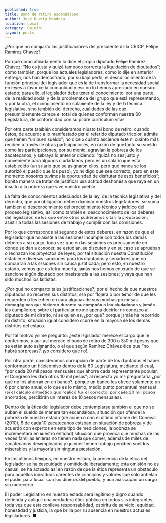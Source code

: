 ```yaml
---
published: true
title: Bono de retiro escandaloso
author: José Huerta Mendoza
location: Local
category: Opinión
layout: posts
---
```


¿Por qué no comparto las justificaciones del presidente de la CRICP, Felipe Ramírez Chávez?

Porque como atinadamente lo dice el propio diputado Felipe Ramírez Chávez: “No es justa y quizá tampoco correcta la liquidación de diputados”; como también, porque los actuales legisladores, como lo dije en anterior entrega, nos han demostrado, por su bajo perfil, el desconocimiento de la función principal del legislador que es la de transformar la necesidad social en leyes a favor de la comunidad y eso no lo hemos apreciado en nuestro estado; para ello, el legislador debe tener el conocimiento, por una parte, de la realidad social y de la problemática del grupo que está representando, y por la otra, el conocimiento no solamente de la ley y de la técnica legislativa, sino también del derecho, cualidades de las que presumiblemente carece el total de quienes conforman nuestra 60 Legislatura, de conformidad con su pobre currículum vitae.

Por otra parte también consideramos injusto tal bono de retiro, cuando éstos, de acuerdo a lo manifestado por el referido diputado tricolor, admite que tienen “un buen sueldo”; no dice a cuánto asciende éste ni cuánto más reciben a través de otras participaciones, en razón de que tanto su sueldo como las participaciones, por su monto, agravian la pobreza de los zacatecanos; y subraya lo anterior diciendo: “quizá no sea justo y conveniente para algunos ciudadanos, pero es un salario que está establecido (un salario que se asignaron ellos, pero que nunca se los autorizó el pueblo que los puso), yo no digo que sea correcto, pero en este momento nosotros tuvimos la oportunidad de disfrutar de esos beneficios”; bonita manera de tratar de justificar una actitud deshonesta que raya en un insulto a la pobreza que vive nuestro pueblo.

La falta de conocimientos adecuados de la ley, de la técnica legislativa y del derecho, que por obligación deben dominar nuestros legisladores, se suma también el desconocimiento del procedimiento técnico y jurídico del proceso legislativo, así como también el desconocimiento de los deberes del legislador, de los que entre otros pudiéramos citar: la preparación, asistir a todas las sesiones de trabajo y cumplir con las comisiones.

Por lo que corresponde al segundo de estos deberes, en razón de que el legislador que no asiste a las sesiones incumple con todos los demás deberes a su cargo, toda vez que en las sesiones es precisamente en donde se dan a conocer, se estudian, se discuten y en su caso se aprueban o rechazan los proyectos de leyes, por tal situación nuestra Constitución establece diversas sanciones para los diputados y senadores que no concurran a las sesiones sin causa justificada; pero esto, en nuestro estado, vemos que es letra muerta, jamás nos hemos enterado de que se sancione algún diputado por inasistencia a las sesiones; y vaya que han sido muchos los faltistas.

¿Por qué no comparto tales justificaciones?; por el hecho de que nuestros diputados no recorren sus distritos, sea por flojera o por temor de que les recuerden o les echen en cara algunas de sus muchas promesas demagógicas que hicieron durante su campaña a los ciudadanos y jamás las cumplieron; sobre el particular no me apena decirlo: no conozco al diputado de mi distrito, ni sé quién es, ¿por qué? porque jamás ha recorrido mi distrito; situación igual considero ocurre en la mayoría de los demás distritos del estado.

Por tal motivo yo me pregunto: ¿este legislador merece el cargo que le conferimos, y aun así merece el bono de retiro de 300 o 350 mil pesos que se están auto asignando, o el que según Ramírez Chávez dice que “no habrá sorpresas?; ¡yo considero que no!. 

Por otra parte, consideramos corrupción de parte de los diputados el haber conformado un fideicomiso dentro de la 60 Legislatura, mediante el cual, “por cada 20 mil pesos mensuales que ahorre cada representante popular, el Congreso les dará otros 10 mil pesos”; al respecto yo me preguntaría ¿por qué no los ahorran en un banco?, porque un banco les ofrece solamente un 6 por ciento anual, o lo que es lo mismo, medio punto porcentual mensual (si el cálculo aritmético que realicé fue el correcto, por cada 20 mil pesos ahorrados, percibirán un interés de 10 pesos mensuales).

Dentro de la ética del legislador debe contemplarse también el que no se suban el sueldo de manera tan escandalosa, situación que ofende la pobreza de nuestro estado (de acuerdo con el último informe del Coneval (2010), 6 de cada 10 zacatecanos estaban en situación de pobreza y de acuerdo con expertos en este tipo de mediciones, la pobreza se incrementará en nuestro entidad) situación que provoca que muchas de las veces familias enteras no tienen nada que comer, además de miles de zacatecanos desempleados y quienes tienen trabajo perciben sueldos miserables y la mayoría sin ninguna prestación.

En los últimos tiempos, en nuestro estado, la presencia de la ética del legislador se ha descuidado y omitido deliberadamente; esta omisión no es casual, se ha actuado así en razón de que la ética representa un obstáculo para aquellos individuos carentes de principios y valores que sólo anhelan el poder para lucrar con los dineros del pueblo, y aun así ocupan un cargo sin merecerlo.

El poder Legislativo en nuestro estado será legítimo y digno cuando defienda y aplique una verdadera ética pública en todos sus integrantes, toda vez que esta conlleva responsabilidad, espíritu de servicio, equidad, honestidad y justicia, la que brilla por su ausencia en nuestros actuales legisladores. ■
